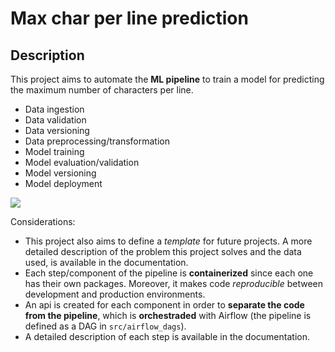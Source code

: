 Max char per line prediction
==============================

## Description

This project aims to automate the **ML pipeline** to train a model for predicting the maximum number of characters per line.

- Data ingestion
- Data validation
- Data versioning
- Data preprocessing/transformation
- Model training
- Model evaluation/validation
- Model versioning
- Model deployment

![](https://i.ibb.co/YL3s7T8/ml-model-lifecycle.png)

Considerations:

- This project also aims to define a *template* for future projects. A more detailed description of the problem this project solves and the data used, is available in the documentation.
- Each step/component of the pipeline is **containerized** since each one has their own packages. Moreover, it makes code *reproducible* between development and production environments.
- An api is created for each component in order to **separate the code from the pipeline**, which is **orchestraded** with Airflow (the pipeline is defined as a DAG in `src/airflow_dags`).
- A detailed description of each step is available in the documentation.
